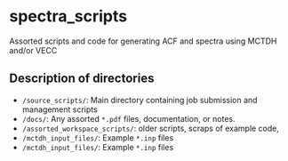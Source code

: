 # spectra_scripts
Assorted scripts and code for generating ACF and spectra using MCTDH and/or VECC




## Description of directories
 - `/source_scripts/`: Main directory containing job submission and management scripts
 - `/docs/`: Any assorted `*.pdf` files, documentation, or notes.
 - `/assorted_workspace_scripts/`: older scripts, scraps of example code, 
 - `/mctdh_input_files/`: Example `*.inp` files 
 - `/mctdh_input_files/`: Example `*.inp` files 
